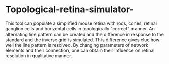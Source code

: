 # Topological-retina-simulator-

This tool can populate a simplified mouse retina with rods, cones, retinal ganglion cells and horizontal cells in topologically "correct" manner. An alternating line pattern can be created and the difference in response to the standard and the inverse grid is simulated. This difference gives clue how well the line pattern is resolved. By changing parameters of network elements and their connection, one can obtain their influence on retinal resolution in qualitative manner. 
